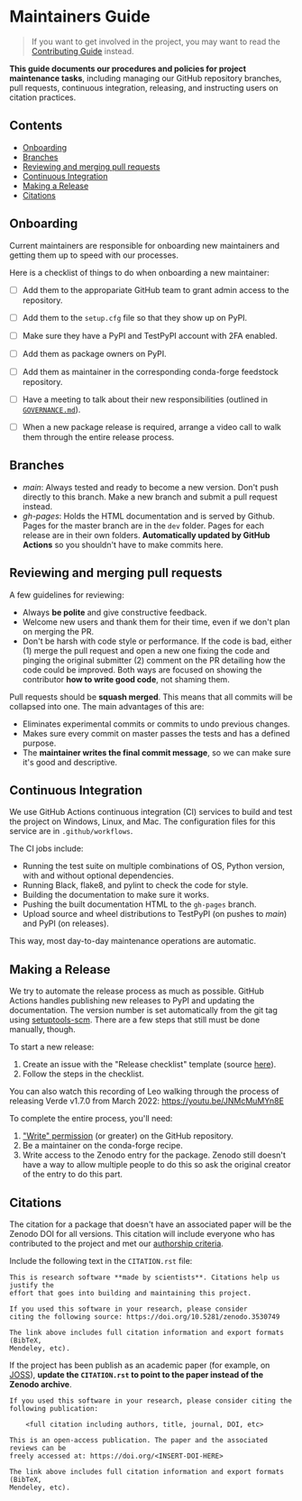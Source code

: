 # Maintainers Guide

> If you want to get involved in the project, you may want to read the
> [Contributing Guide](CONTRIBUTING.md) instead.

**This guide documents our procedures and policies for project maintenance
tasks**, including managing our GitHub repository branches, pull requests,
continuous integration, releasing, and instructing users on citation practices.


## Contents

* [Onboarding](#onboarding)
* [Branches](#branches)
* [Reviewing and merging pull requests](#reviewing-and-merging-pull-requests)
* [Continuous Integration](#continuous-integration)
* [Making a Release](#making-a-release)
* [Citations](#citations)


## Onboarding

Current maintainers are responsible for onboarding new maintainers and getting them
up to speed with our processes. 

Here is a checklist of things to do when onboarding a new maintainer:

- [ ] Add them to the appropariate GitHub team to grant admin access to the repository.
- [ ] Add them to the `setup.cfg` file so that they show up on PyPI.
- [ ] Make sure they have a PyPI and TestPyPI account with 2FA enabled.
- [ ] Add them as package owners on PyPI.
- [ ] Add them as maintainer in the corresponding conda-forge feedstock repository.
- [ ] Have a meeting to talk about their new responsibilities (outlined in 
      [`GOVERNANCE.md`](GOVERNANCE.md)).
- [ ] When a new package release is required, arrange a video call to walk them through 
      the entire release process.


## Branches

* *main*: Always tested and ready to become a new version. Don't push directly to this
  branch. Make a new branch and submit a pull request instead.
* *gh-pages*: Holds the HTML documentation and is served by Github. Pages for the master
  branch are in the `dev` folder. Pages for each release are in their own folders.
  **Automatically updated by GitHub Actions** so you shouldn't have to make commits here.


## Reviewing and merging pull requests

A few guidelines for reviewing:

* Always **be polite** and give constructive feedback.
* Welcome new users and thank them for their time, even if we don't plan on merging the
  PR.
* Don't be harsh with code style or performance. If the code is bad, either (1) merge
  the pull request and open a new one fixing the code and pinging the original submitter
  (2) comment on the PR detailing how the code could be improved. Both ways are focused
  on showing the contributor **how to write good code**, not shaming them.

Pull requests should be **squash merged**.
This means that all commits will be collapsed into one.
The main advantages of this are:

* Eliminates experimental commits or commits to undo previous changes.
* Makes sure every commit on master passes the tests and has a defined purpose.
* The **maintainer writes the final commit message**, so we can make sure it's good and
  descriptive.


## Continuous Integration

We use GitHub Actions continuous integration (CI) services to build and
test the project on Windows, Linux, and Mac.
The configuration files for this service are in `.github/workflows`.

The CI jobs include:

* Running the test suite on multiple combinations of OS, Python version,
  with and without optional dependencies.
* Running Black, flake8, and pylint to check the code for style.
* Building the documentation to make sure it works.
* Pushing the built documentation HTML to the `gh-pages` branch.
* Upload source and wheel distributions to TestPyPI (on pushes to *main*) and PyPI
  (on releases).

This way, most day-to-day maintenance operations are automatic.


## Making a Release

We try to automate the release process as much as possible.
GitHub Actions handles publishing new releases to PyPI and updating the documentation.
The version number is set automatically from the git tag using [setuptools-scm](https://github.com/pypa/setuptools_scm).
There are a few steps that still must be done manually, though.

To start a new release:

1. Create an issue with the "Release checklist" template
   (source [here](https://github.com/fatiando/.github/blob/main/.github/ISSUE_TEMPLATE/release-checklist.md)).
2. Follow the steps in the checklist.

You can also watch this recording of Leo walking through the process of
releasing Verde v1.7.0 from March 2022: https://youtu.be/JNMcMuMYn8E

To complete the entire process, you'll need:

1. ["Write" permission](https://docs.github.com/en/organizations/managing-access-to-your-organizations-repositories/repository-roles-for-an-organization#permissions-for-each-role)
   (or greater) on the GitHub repository.
2. Be a maintainer on the conda-forge recipe.
3. Write access to the Zenodo entry for the package.
   Zenodo still doesn't have a way to allow multiple people to do this
   so ask the original creator of the entry to do this part.


## Citations

The citation for a package that doesn't have an associated paper will be the
Zenodo DOI for all versions. This citation will include everyone who has
contributed to the project and met our [authorship criteria](AUTHORSHIP.md).

Include the following text in the `CITATION.rst` file:

```
This is research software **made by scientists**. Citations help us justify the
effort that goes into building and maintaining this project.

If you used this software in your research, please consider
citing the following source: https://doi.org/10.5281/zenodo.3530749

The link above includes full citation information and export formats (BibTeX,
Mendeley, etc).
```

If the project has been publish as an academic paper (for example, on
[JOSS](https://joss.theoj.org)), **update the `CITATION.rst` to point to the
paper instead of the Zenodo archive**.

```
If you used this software in your research, please consider citing the
following publication:

    <full citation including authors, title, journal, DOI, etc>

This is an open-access publication. The paper and the associated reviews can be
freely accessed at: https://doi.org/<INSERT-DOI-HERE>

The link above includes full citation information and export formats (BibTeX,
Mendeley, etc).
```

